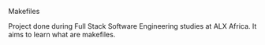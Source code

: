 Makefiles

Project done during Full Stack Software Engineering studies at ALX Africa. It aims to learn what are makefiles.
